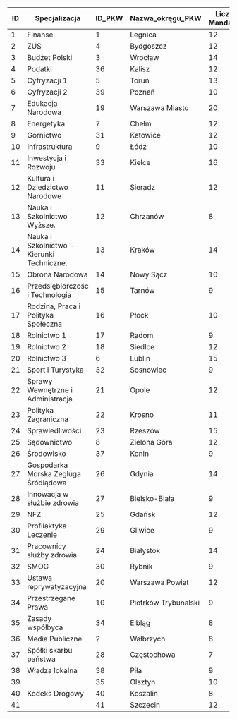 ID|Specjalizacja|ID_PKW|Nazwa_okręgu_PKW|Liczba Mandatów
-------------|-------------|-------------|-------------|-------------
1|Finanse |1|Legnica|12
2|ZUS|4|Bydgoszcz|12
3|Budżet Polski|3|Wrocław|14
4|Podatki|36|Kalisz|12
5|Cyfryzacji 1|5|Toruń|13
6|Cyfryzacji 2|39|Poznań|10
7|Edukacja Narodowa|19|Warszawa Miasto|20
8|Energetyka|7|Chełm|12
9|Górnictwo|31|Katowice|12
10|Infrastruktura|9|Łódź|10
11|Inwestycja i Rozwoju|33|Kielce|16
12|Kultura i Dziedzictwo Narodowe|11|Sieradz|12
13|Nauka i Szkolnictwo Wyższe.|12|Chrzanów|8
14|Nauka i Szkolnictwo - Kierunki Techniczne.|13|Kraków|14
15|Obrona Narodowa|14|Nowy Sącz|10
16|Przedsiębiorczośc i Technologia|15|Tarnów|9
17|Rodzina, Praca i Polityka Społeczna|16|Płock|10
18|Rolnictwo 1|17|Radom|9
19|Rolnictwo 2|18|Siedlce|12
20|Rolnictwo 3|6|Lublin|15
21|Sport i Turystyka|32|Sosnowiec|9
22|Sprawy Wewnętrzne  i Administracja|21|Opole|12
23|Polityka Zagraniczna|22|Krosno|11
24|Sprawiedliwości|23|Rzeszów|15
25|Sądownictwo|8|Zielona Góra|12
26|Środowisko|37|Konin|9
27|Gospodarka Morska Żegluga Śródlądowa|26|Gdynia|14
28|Innowacja w służbie zdrowia|27|Bielsko-Biała|9
29|NFZ|25|Gdańsk|12
30|Profilaktyka Leczenie|29|Gliwice|9
31|Pracownicy służby zdrowia|24|Białystok|14
32|SMOG|30|Rybnik|9
33|Ustawa reprywatyzacyjna|20|Warszawa Powiat|12
34|Przestrzegane Prawa|10|Piotrków Trybunalski|9
35|Zasady współbyca|34|Elbląg|8
36|Media Publiczne|2|Wałbrzych|8
37|Spółki skarbu państwa|28|Częstochowa|7
38|Władza lokalna|38|Piła|9
39||35|Olsztyn|10
40|Kodeks Drogowy|40|Koszalin|8
41||41|Szczecin|12
